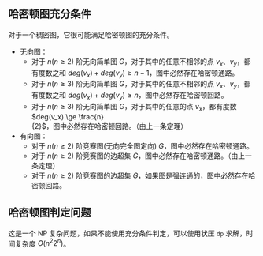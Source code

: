 ## 哈密顿图充分条件

对于一个稠密图，它很可能满足哈密顿图的充分条件。

* 无向图：
  * 对于 $n(n \ge 2)$ 阶无向简单图 $G$，对于其中的任意不相邻的点 $v_x$、$v_y$，都有度数之和 $deg(v_x)+deg(v_y) \ge n-1$，图中必然存在哈密顿通路。
  * 对于 $n(n \ge 3)$ 阶无向简单图 $G$，对于其中的任意不相邻的点 $v_x$、$v_y$，都有度数之和 $deg(v_x)+deg(v_y) \ge n$，图中必然存在哈密顿回路。
  * 对于 $n(n \ge 3)$ 阶无向简单图 $G$，对于其中的任意的点 $v_x$，都有度数 $deg(v_x) \ge \frac{n}{2}$，图中必然存在哈密顿回路。（由上一条定理）
* 有向图：
  * 对于 $n(n \ge 2)$ 阶竞赛图(无向完全图定向) $G$，图中必然存在哈密顿通路。
  * 对于 $n(n \ge 2)$ 阶竞赛图的边超集 $G$，图中必然存在哈密顿通路。（由上一条定理）
  * 对于 $n(n \ge 2)$ 阶竞赛图的边超集 $G$，如果图是强连通的，图中必然存在哈密顿回路。



## 哈密顿图判定问题

这是一个 NP 复杂问题，如果不能使用充分条件判定，可以使用状压 `dp` 求解，时间复杂度 $O(n^2 2^n)$。